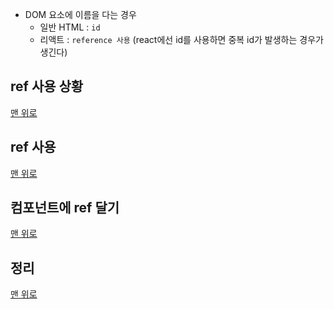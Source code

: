 - DOM 요소에 이름을 다는 경우
  - 일반 HTML : `id`
  - 리액트 : `reference 사용` (react에선 id를 사용하면 중복 id가 발생하는 경우가 생긴다)

## ref 사용 상황

[맨 위로](#)

## ref 사용

[맨 위로](#)

## 컴포넌트에 ref 달기

[맨 위로](#)

## 정리

[맨 위로](#)
